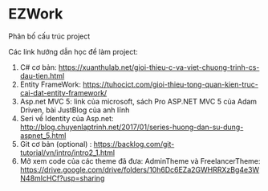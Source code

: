 # EZWork
Phân bố cấu trúc project

Các link hướng dẫn học để làm project:
1. C# cơ bản: https://xuanthulab.net/gioi-thieu-c-va-viet-chuong-trinh-cs-dau-tien.html
2. Entity FrameWork: https://tuhocict.com/gioi-thieu-tong-quan-kien-truc-cai-dat-entity-framework/
3. Asp.net MVC 5: link của microsoft, sách Pro ASP.NET MVC 5 của Adam Driven, bài JustBlog của anh lĩnh
4. Seri về Identity của Asp.net: http://blog.chuyenlaptrinh.net/2017/01/series-huong-dan-su-dung-aspnet_5.html
5. Git cơ bản (optional) : https://backlog.com/git-tutorial/vn/intro/intro2_1.html
6. Mở xem code của các theme đã đưa: AdminTheme và FreelancerTheme: https://drive.google.com/drive/folders/10h6Dc6EZa2GWHRRXzBg4e3WN48mIcHCf?usp=sharing
